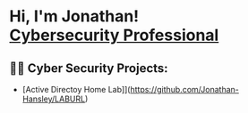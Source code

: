 <h1>Hi, I'm Jonathan! <br/><a href="https://github.com/Jonathan-Hansley"></a> <a href="https://www.linkedin.com/in/jonathan-hansley/">Cybersecurity Professional</a> </h1>

<h2>👨‍💻 Cyber Security Projects:</h2>

- [Active Directoy Home Lab]](https://github.com/Jonathan-Hansley/LABURL)

<!--
**joshmadakor1/joshmadakor1** is a ✨ _special_ ✨ repository because its `README.md` (this file) appears on your GitHub profile.

Here are some ideas to get you started:

- 🔭 I’m currently working on ...
- 🌱 I’m currently learning ...
- 👯 I’m looking to collaborate on ...
- 🤔 I’m looking for help with ...
- 💬 Ask me about ...
- 📫 How to reach me: ...
- 😄 Pronouns: ...
- ⚡ Fun fact: ...
-->
